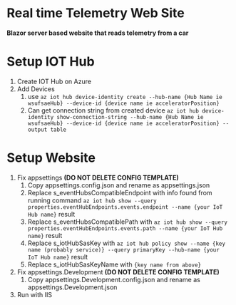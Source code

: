 # Real time Telemetry Web Site
**Blazor server based website that reads telemetry from a car**
  
# Setup IOT Hub
1. Create IOT Hub on Azure
1. Add Devices
    1. use `az iot hub device-identity create --hub-name {Hub Name ie wsufsaeHub} --device-id {device name ie acceleratorPosition}`
    1. Can get connection string from created device `az iot hub device-identity show-connection-string --hub-name {Hub Name ie wsufsaeHub} --device-id {device name ie acceleratorPosition} --output table`


# Setup Website
1. Fix appsettings **(DO NOT DELETE CONFIG TEMPLATE)**
    1. Copy appsettings.config.json and rename as appsettings.json 
    1. Replace s_eventHubsCompatibleEndpoint with info found from running command `az iot hub show --query properties.eventHubEndpoints.events.endpoint --name {your IoT Hub name}` result
    1. Replace s_eventHubsCompatiblePath with `az iot hub show --query properties.eventHubEndpoints.events.path --name {your IoT Hub name}` result
    1. Replace s_iotHubSasKey with `az iot hub policy show --name {key name (probably service)} --query primaryKey --hub-name {your IoT Hub name}` result
    1. Replace s_iotHubSasKeyName with `{key name from above}`
1. Fix appsettings.Development **(DO NOT DELETE CONFIG TEMPLATE)**
    1. Copy appsettings.Development.config.json and rename as appsettings.Development.json
1. Run with IIS


#
